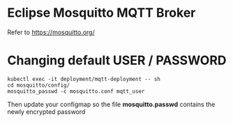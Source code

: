 # Eclipse Mosquitto MQTT Broker

Refer to https://mosquitto.org/


# Changing default USER / PASSWORD

```
kubectl exec -it deployment/mqtt-deployment -- sh
cd mosquitto/config/
mosquitto_passwd -c mosquitto.conf mqtt_user
```
Then update your configmap so the file **mosquitto.passwd** contains the newly encrypted password
